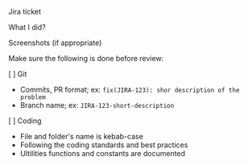 Jira ticket

What I did?

Screenshots (if appropriate)

Make sure the following is done before review:

[ ] Git

- Commits, PR format; ex: `fix(JIRA-123): shor description of the problem`
- Branch name; ex: `JIRA-123-short-description`

[ ] Coding

- File and folder's name is kebab-case
- Following the coding standards and best practices
- Ultilities functions and constants are documented
